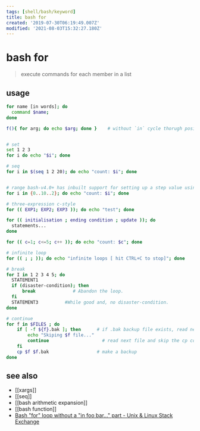 ```yaml
---
tags: [shell/bash/keyword]
title: bash for
created: '2019-07-30T06:19:49.007Z'
modified: '2021-08-03T15:32:27.180Z'
---
```


# bash for

> execute commands for each member in a list

## usage
```sh
for name [in words]; do
  command $name;
done

f(){ for arg; do echo $arg; done }    # without `in` cycle thorugh positional arguments


# set
set 1 2 3
for i do echo "$i"; done

# seq
for i in $(seq 1 2 20); do echo "count: $i"; done


# range bash-v4.0+ has inbuilt support for setting up a step value using `{START..END..INCREMENT}` syntax:
for i in {0..10..2}; do echo "count: $i"; done

# three-expression c-style
for (( EXP1; EXP2; EXP3 )); do echo "test"; done

for (( initialisation ; ending condition ; update )); do
  statements...
done

for (( c=1; c<=5; c++ )); do echo "count: $c"; done

# infinite loop
for (( ; ; )); do echo "infinite loops [ hit CTRL+C to stop]"; done

# break
for I in 1 2 3 4 5; do
  STATEMENT1     
  if (disaster-condition); then
	  break    	         # Abandon the loop.
  fi
  STATEMENT3          #While good and, no disaster-condition.
done

# continue
for f in $FILES ; do
	if [ -f ${f}.bak ];	then      # if .bak backup file exists, read next file
		echo "Skiping $f file..."
		continue                    # read next file and skip the cp command
	fi
	cp $f $f.bak                  # make a backup
done
```

## see also

- [[xargs]]
- [[seq]]
- [[bash arithmetic expansion]]
- [[bash function]]
- [Bash "for" loop without a "in foo bar..." part - Unix & Linux Stack Exchange](https://unix.stackexchange.com/a/417296/193945)
